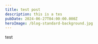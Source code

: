 ```yaml
---
title: test post
description: this is a tes
pubDate: 2024-06-27T04:00:00.000Z
heroImage: /blog-standard-background.jpg
---
```


test

